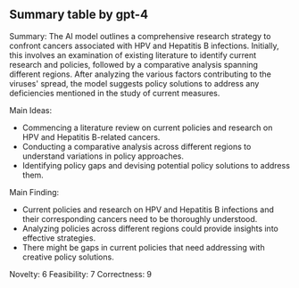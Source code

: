 ## Summary table by gpt-4
Summary: 
The AI model outlines a comprehensive research strategy to confront cancers associated with HPV and Hepatitis B infections. Initially, this involves an examination of existing literature to identify current research and policies, followed by a comparative analysis spanning different regions. After analyzing the various factors contributing to the viruses' spread, the model suggests policy solutions to address any deficiencies mentioned in the study of current measures.

Main Ideas: 
- Commencing a literature review on current policies and research on HPV and Hepatitis B-related cancers.
- Conducting a comparative analysis across different regions to understand variations in policy approaches.
- Identifying policy gaps and devising potential policy solutions to address them.

Main Finding: 
- Current policies and research on HPV and Hepatitis B infections and their corresponding cancers need to be thoroughly understood.
- Analyzing policies across different regions could provide insights into effective strategies.
- There might be gaps in current policies that need addressing with creative policy solutions.

Novelty: 6
Feasibility: 7
Correctness: 9